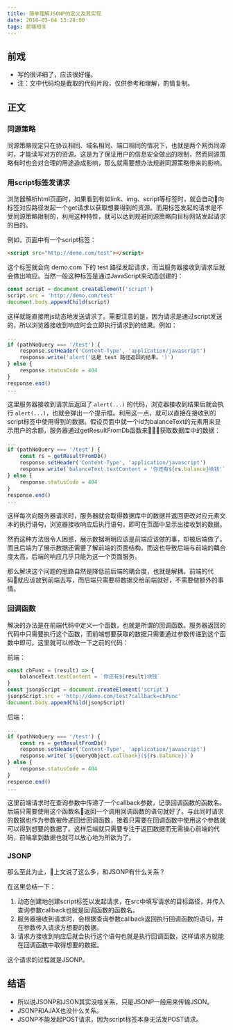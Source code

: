 ```yaml
---
title: 简单理解JSONP的定义及其实现
date: 2018-03-04 13:28:00
tags: 前端相关
---
```


## 前戏

- 写的很详细了，应该很好懂。
- 注：文中代码均是截取的代码片段，仅供参考和理解，酌情复制。

## 正文

### 同源策略

同源策略规定只在协议相同、域名相同、端口相同的情况下，也就是两个网页同源时，才能读写对方的资源。这是为了保证用户的信息安全做出的限制，然而同源策略有时也会对合理的用途造成影响，那么就需要想办法规避同源策略带来的影响。

### 用script标签发请求

浏览器解析html页面时，如果看到有如link、img、script等标签时，就会自动向标签对应路径发起一个get请求以获取想要得到的资源。而用标签发起的请求是不受同源策略限制的，利用这种特性，就可以达到规避同源策略向目标网站发起请求的目的。

例如，页面中有一个script标签：

``` html
<script src="http://demo.com/test"></script>
```

这个标签就会向 demo.com 下的 test 路径发起请求，而当服务器接收到请求后就会做出响应。当然一般这种标签是通过JavaScript来动态创建的：

``` js
const script = document.createElement('script')
script.src = 'http://demo.com/test'
document.body.appendChild(script)
```

这样就能直接用js动态地发送请求了。需要注意的是，因为请求是通过script发送的，所以浏览器接收到响应时会立即执行请求到的结果。例如：

``` js
...
if (pathNoQuery === '/test') {
    response.setHeader('Content-Type', 'application/javascript')
    response.write('alert('这是 test 路径返回的结果。')')
} else {
    response.statusCode = 404
}
response.end()
...
```

这里服务器接收到请求后返回了 `alert(...)` 的代码，浏览器接收到结果后就会执行 `alert(...)`，也就会弹出一个提示框。利用这一点，就可以直接在接收到的script标签中使用得到的数据。假设页面中就一个id为balanceText的元素用来显示用户的余额，服务器通过getResultFromDb函数来获取数据库中的数据：

``` js
...
if (pathNoQuery === '/test') {
    const rs = getResultFromDb()
    response.setHeader('Content-Type', 'application/javascript')
    response.write(`balanceText.textContent = '你还有${rs.balance}块钱'`)
} else {
    response.statusCode = 404
}
response.end()
...
```

这样每次向服务器请求时，服务器就会取得数据库中的数据并返回更改对应元素文本的执行语句，浏览器接收响应后执行语句，即可在页面中显示出接收到的数据。

然而这种方法很令人困惑，展示数据明明应该是前端应该做的事，却被后端做了。而且后端为了展示数据还需要了解前端的页面结构。而这也导致后端与前端的耦合度太高，后端的响应几乎只能为这一个页面服务。

那么解决这个问题的思路自然是降低前后端的耦合度，也就是解耦。前端的代码就应该放到前端去写，而后端只需要将数据交给前端就好，不需要做额外的事情。

### 回调函数

解决的办法是在前端代码中定义一个函数，也就是所谓的回调函数。服务器返回的代码中只需要执行这个函数，而前端想要获取的数据只需要通过参数传递到这个函数中即可。这里就可以修改一下之前的代码：

前端：

``` js
const cbFunc = (result) => {
    balanceText.textContent = `你还有${result}块钱`
}
const jsonpScript = document.createElement('script')
jsonpScript.src = 'http://demo.com/test?callback=cbFunc'
document.body.appendChild(jsonpScript)
```

后端：

``` js
...
if (pathNoQuery === '/test') {
    const rs = getResultFromDb()
    response.setHeader('Content-Type', 'application/javascript')
    response.write(`${queryObject.callback}(${rs.balance})`)
} else {
    response.statusCode = 404
}
response.end()
...
```

这里前端请求时在查询参数中传递了一个callback参数，记录回调函数的函数名。后端只需要使用这个函数名返回一个调用回调函数的语句就好了。与此同时请求的数据也作为参数被传递回给回调函数，接着只需要在回调函数中使用这个参数就可以得到想要的数据了。这样后端就只需要专注于返回数据而无需操心前端的代码，前端拿到数据也就可以放心地为所欲为了。

### JSONP

那么至此为止，上文说了这么多，和JSONP有什么关系？

在这里总结一下：

1. 动态创建地创建script标签以发起请求，在src中填写请求的目标路径，并传入查询参数callback也就是回调函数的函数名。
2. 服务器接收到请求时，会根据查询参数callback返回执行回调函数的语句，并在参数传入请求方想要的数据。
3. 请求方接收到响应后就会执行这个语句也就是执行回调函数，这样请求方就能在回调函数中取得想要的数据。

这个请求的过程就是JSONP。

## 结语

- 所以说JSONP和JSON其实没啥关系，只是JSONP一般用来传输JSON。
- JSONP和AJAX也没什么关系。
- JSONP不能发起POST请求，因为script标签本身无法发POST请求。